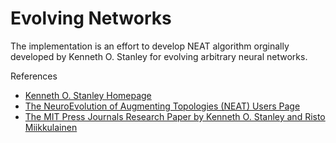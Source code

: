 # Evolving Networks

The implementation is an effort to develop NEAT algorithm orginally developed by Kenneth O. Stanley for evolving arbitrary neural networks. 

References

* [Kenneth O. Stanley Homepage](https://www.cs.ucf.edu/~kstanley)
* [The NeuroEvolution of Augmenting Topologies (NEAT) Users Page](https://www.cs.ucf.edu/~kstanley/neat.html)
* [The MIT Press Journals Research Paper by Kenneth O. Stanley and Risto Miikkulainen](http://nn.cs.utexas.edu/downloads/papers/stanley.ec02.pdf)

